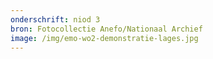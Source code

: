 ```yaml
---
onderschrift: niod 3
bron: Fotocollectie Anefo/Nationaal Archief
image: /img/emo-wo2-demonstratie-lages.jpg
---
```

